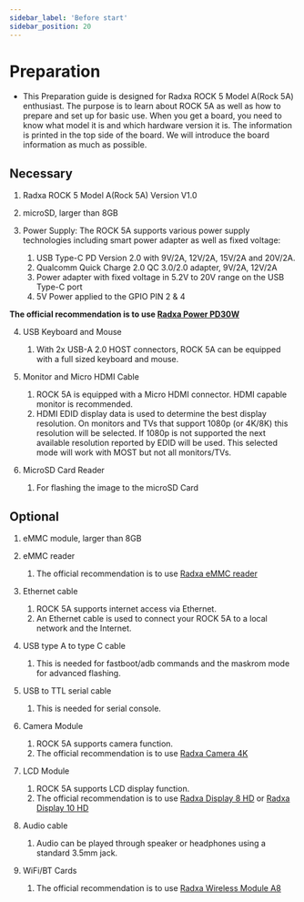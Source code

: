```yaml
---
sidebar_label: 'Before start'
sidebar_position: 20
---
```


# Preparation

- This Preparation guide is designed for Radxa ROCK 5 Model A(Rock 5A) enthusiast. The purpose is to learn about ROCK 5A as well as how to prepare and set up for basic use. When you get a board, you need to know what model it is and which hardware version it is. The information is printed in the top side of the board. We will introduce the board information as much as possible.

## Necessary

1. Radxa ROCK 5 Model A(Rock 5A) Version V1.0

2. microSD, larger than 8GB

3. Power Supply: The ROCK 5A supports various power supply technologies including smart power adapter as well as fixed voltage:

    1. USB Type-C PD Version 2.0 with 9V/2A, 12V/2A, 15V/2A and 20V/2A.
    2. Qualcomm Quick Charge 2.0 QC 3.0/2.0 adapter, 9V/2A, 12V/2A
    3. Power adapter with fixed voltage in 5.2V to 20V range on the USB Type-C port    
    4. 5V Power applied to the GPIO PIN 2 & 4

**The official recommendation is to use [Radxa Power PD30W](../../../accessories/pd_30w)**

4. USB Keyboard and Mouse
    1. With 2x USB-A 2.0 HOST connectors, ROCK 5A can be equipped with a full sized keyboard and mouse.

5. Monitor and Micro HDMI Cable
    1. ROCK 5A is equipped with a Micro HDMI connector. HDMI capable monitor is recommended.
    2. HDMI EDID display data is used to determine the best display resolution. On monitors and TVs that support 1080p (or 4K/8K) this resolution will be selected. If 1080p is not supported the next available resolution reported by EDID will be used. This selected mode will work with MOST but not all monitors/TVs.

6. MicroSD Card Reader 
    1. For flashing the image to the microSD Card

## Optional

1. eMMC module, larger than 8GB

2. eMMC reader
    1. The official recommendation is to use [Radxa eMMC reader](../../../accessories/emmc_reader)

3. Ethernet cable
    1. ROCK 5A supports internet access via Ethernet.
    2. An Ethernet cable is used to connect your ROCK 5A to a local network and the Internet.

4. USB type A to type C cable
    1. This is needed for fastboot/adb commands and the maskrom mode for advanced flashing.

5. USB to TTL serial cable
    1. This is needed for serial console.

6. Camera Module
    1. ROCK 5A supports camera function.
    2. The official recommendation is to use [Radxa Camera 4K](../../../accessories/camera_4k)

7. LCD Module
    1. ROCK 5A supports LCD display function.
    2. The official recommendation is to use [Radxa Display 8 HD](../../../accessories/display_8hd) or [Radxa Display 10 HD](../../../accessories/display_10hd)

8. Audio cable
    1. Audio can be played through speaker or headphones using a standard 3.5mm jack.
9. WiFi/BT Cards
    1. The official recommendation is to use [Radxa Wireless Module A8](../../../accessories/wireless_a8)
